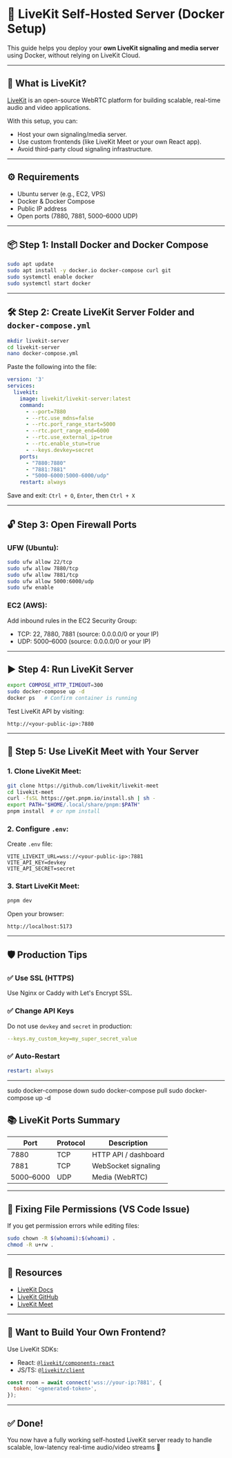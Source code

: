 
# 📡 LiveKit Self-Hosted Server (Docker Setup)

This guide helps you deploy your **own LiveKit signaling and media server** using Docker, without relying on LiveKit Cloud.

---

## 🚀 What is LiveKit?

[LiveKit](https://livekit.io) is an open-source WebRTC platform for building scalable, real-time audio and video applications.

With this setup, you can:

- Host your own signaling/media server.
- Use custom frontends (like LiveKit Meet or your own React app).
- Avoid third-party cloud signaling infrastructure.

---

## ⚙️ Requirements

- Ubuntu server (e.g., EC2, VPS)
- Docker & Docker Compose
- Public IP address
- Open ports (7880, 7881, 5000–6000 UDP)

---

## 📦 Step 1: Install Docker and Docker Compose

```bash
sudo apt update
sudo apt install -y docker.io docker-compose curl git
sudo systemctl enable docker
sudo systemctl start docker
```

---

## 🛠️ Step 2: Create LiveKit Server Folder and `docker-compose.yml`

```bash
mkdir livekit-server
cd livekit-server
nano docker-compose.yml
```

Paste the following into the file:

```yaml
version: '3'
services:
  livekit:
    image: livekit/livekit-server:latest
    command:
      - --port=7880
      - --rtc.use_mdns=false
      - --rtc.port_range_start=5000
      - --rtc.port_range_end=6000
      - --rtc.use_external_ip=true
      - --rtc.enable_stun=true
      - --keys.devkey=secret
    ports:
      - "7880:7880"
      - "7881:7881"
      - "5000-6000:5000-6000/udp"
    restart: always
```

Save and exit: `Ctrl + O`, `Enter`, then `Ctrl + X`

---

## 🔓 Step 3: Open Firewall Ports

### UFW (Ubuntu):
```bash
sudo ufw allow 22/tcp
sudo ufw allow 7880/tcp
sudo ufw allow 7881/tcp
sudo ufw allow 5000:6000/udp
sudo ufw enable
```

### EC2 (AWS):
Add inbound rules in the EC2 Security Group:

- TCP: 22, 7880, 7881 (source: 0.0.0.0/0 or your IP)
- UDP: 5000–6000 (source: 0.0.0.0/0 or your IP)

---

## ▶️ Step 4: Run LiveKit Server

```bash
export COMPOSE_HTTP_TIMEOUT=300
sudo docker-compose up -d
docker ps   # Confirm container is running
```

Test LiveKit API by visiting:
```
http://<your-public-ip>:7880
```

---

## 🧪 Step 5: Use LiveKit Meet with Your Server

### 1. Clone LiveKit Meet:
```bash
git clone https://github.com/livekit/livekit-meet
cd livekit-meet
curl -fsSL https://get.pnpm.io/install.sh | sh -
export PATH="$HOME/.local/share/pnpm:$PATH"
pnpm install  # or npm install
```

### 2. Configure `.env`:

Create `.env` file:

```env
VITE_LIVEKIT_URL=wss://<your-public-ip>:7881
VITE_API_KEY=devkey
VITE_API_SECRET=secret
```

### 3. Start LiveKit Meet:
```bash
pnpm dev
```

Open your browser:
```
http://localhost:5173
```

---

## 🛡️ Production Tips

### ✅ Use SSL (HTTPS)
Use Nginx or Caddy with Let's Encrypt SSL.

### ✅ Change API Keys
Do not use `devkey` and `secret` in production:

```yaml
--keys.my_custom_key=my_super_secret_value
```

### ✅ Auto-Restart
```yaml
restart: always
```

---


sudo docker-compose down
sudo docker-compose pull
sudo docker-compose up -d


## 📚 LiveKit Ports Summary

| Port | Protocol | Description |
|------|----------|-------------|
| 7880 | TCP      | HTTP API / dashboard |
| 7881 | TCP      | WebSocket signaling |
| 5000–6000 | UDP | Media (WebRTC) |

---

## 🧼 Fixing File Permissions (VS Code Issue)

If you get permission errors while editing files:

```bash
sudo chown -R $(whoami):$(whoami) .
chmod -R u+rw .
```

---

## 📎 Resources

- [LiveKit Docs](https://docs.livekit.io/)
- [LiveKit GitHub](https://github.com/livekit)
- [LiveKit Meet](https://github.com/livekit/livekit-meet)

---

## 🧠 Want to Build Your Own Frontend?

Use LiveKit SDKs:

- React: [`@livekit/components-react`](https://docs.livekit.io/client-sdk/react/)
- JS/TS: [`@livekit/client`](https://docs.livekit.io/client-sdk/js/)

```js
const room = await connect('wss://your-ip:7881', {
  token: '<generated-token>',
});
```

---

## ✅ Done!

You now have a fully working self-hosted LiveKit server ready to handle scalable, low-latency real-time audio/video streams 🚀

